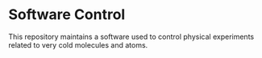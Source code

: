 # Software Control
This repository maintains a software used to control physical experiments related to very cold molecules and atoms.
